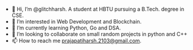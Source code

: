 - 👋 Hi, I’m @glitchharsh. A student at HBTU pursuing a B.Tech. degree in CSE.
- 👀 I’m interested in Web Development and Blockchain.
- 🌱 I’m currently learning Python, Go and DSA.
- 💞️ I’m looking to collaborate on small random projects in python and C++
- 📫 How to reach me prajapatiharsh.2103@gmail.com.

<!---
glitchharsh/glitchharsh is a ✨ special ✨ repository because its `README.md` (this file) appears on your GitHub profile.
You can click the Preview link to take a look at your changes.
--->
